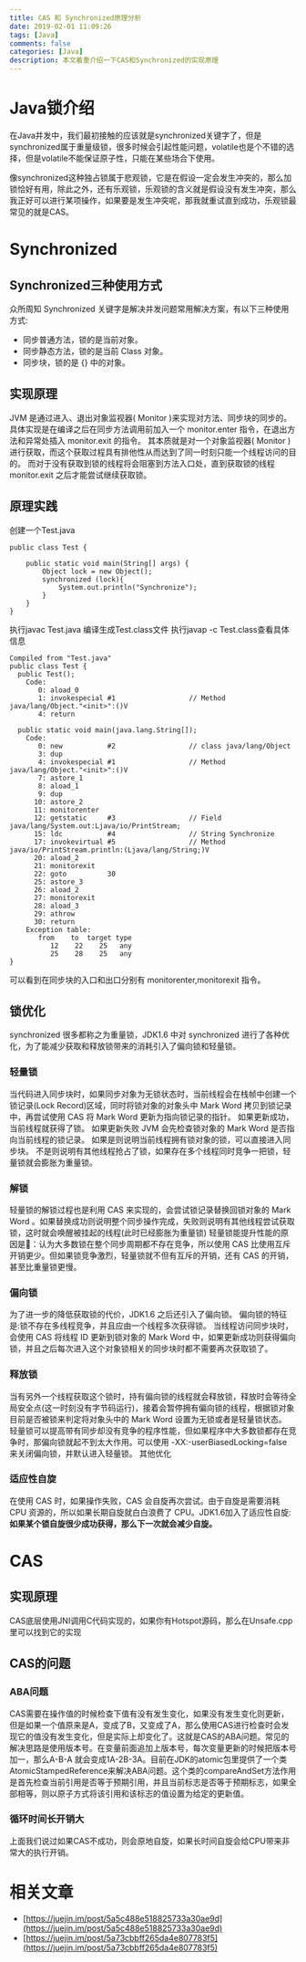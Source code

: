 ```yaml
---
title: CAS 和 Synchronized原理分析
date: 2019-02-01 11:09:26
tags: [Java]
comments: false
categories: [Java]
description: 本文着重介绍一下CAS和Synchronized的实现原理
---
```


# Java锁介绍
在Java并发中，我们最初接触的应该就是synchronized关键字了，但是synchronized属于重量级锁，很多时候会引起性能问题，volatile也是个不错的选择，但是volatile不能保证原子性，只能在某些场合下使用。

像synchronized这种独占锁属于悲观锁，它是在假设一定会发生冲突的，那么加锁恰好有用，除此之外，还有乐观锁，乐观锁的含义就是假设没有发生冲突，那么我正好可以进行某项操作，如果要是发生冲突呢，那我就重试直到成功，乐观锁最常见的就是CAS。

# Synchronized
## Synchronized三种使用方式
众所周知 Synchronized 关键字是解决并发问题常用解决方案，有以下三种使用方式:

- 同步普通方法，锁的是当前对象。
- 同步静态方法，锁的是当前 Class 对象。
- 同步块，锁的是 {} 中的对象。

## 实现原理
JVM 是通过进入、退出对象监视器( Monitor )来实现对方法、同步块的同步的。
具体实现是在编译之后在同步方法调用前加入一个 monitor.enter 指令，在退出方法和异常处插入 monitor.exit 的指令。
其本质就是对一个对象监视器( Monitor )进行获取，而这个获取过程具有排他性从而达到了同一时刻只能一个线程访问的目的。
而对于没有获取到锁的线程将会阻塞到方法入口处，直到获取锁的线程 monitor.exit 之后才能尝试继续获取锁。

## 原理实践
创建一个Test.java
```
public class Test {

    public static void main(String[] args) {
        Object lock = new Object();
        synchronized (lock){
            System.out.println("Synchronize");
        }
    }
}
```
执行javac Test.java 编译生成Test.class文件
执行javap -c Test.class查看具体信息

```
Compiled from "Test.java"
public class Test {
  public Test();
    Code:
       0: aload_0
       1: invokespecial #1                  // Method java/lang/Object."<init>":()V
       4: return

  public static void main(java.lang.String[]);
    Code:
       0: new           #2                  // class java/lang/Object
       3: dup
       4: invokespecial #1                  // Method java/lang/Object."<init>":()V
       7: astore_1
       8: aload_1
       9: dup
      10: astore_2
      11: monitorenter
      12: getstatic     #3                  // Field java/lang/System.out:Ljava/io/PrintStream;
      15: ldc           #4                  // String Synchronize
      17: invokevirtual #5                  // Method java/io/PrintStream.println:(Ljava/lang/String;)V
      20: aload_2
      21: monitorexit
      22: goto          30
      25: astore_3
      26: aload_2
      27: monitorexit
      28: aload_3
      29: athrow
      30: return
    Exception table:
       from    to  target type
          12    22    25   any
          25    28    25   any
}
```
可以看到在同步块的入口和出口分别有 monitorenter,monitorexit 指令。

## 锁优化
synchronized  很多都称之为重量锁，JDK1.6 中对 synchronized 进行了各种优化，为了能减少获取和释放锁带来的消耗引入了偏向锁和轻量锁。
### 轻量锁
当代码进入同步块时，如果同步对象为无锁状态时，当前线程会在栈帧中创建一个锁记录(Lock Record)区域，同时将锁对象的对象头中 Mark Word 拷贝到锁记录中，再尝试使用 CAS 将 Mark Word 更新为指向锁记录的指针。
如果更新成功，当前线程就获得了锁。
如果更新失败 JVM 会先检查锁对象的 Mark Word 是否指向当前线程的锁记录。
如果是则说明当前线程拥有锁对象的锁，可以直接进入同步块。
不是则说明有其他线程抢占了锁，如果存在多个线程同时竞争一把锁，轻量锁就会膨胀为重量锁。
### 解锁
轻量锁的解锁过程也是利用 CAS 来实现的，会尝试锁记录替换回锁对象的 Mark Word 。如果替换成功则说明整个同步操作完成，失败则说明有其他线程尝试获取锁，这时就会唤醒被挂起的线程(此时已经膨胀为重量锁)
轻量锁能提升性能的原因是：认为大多数锁在整个同步周期都不存在竞争，所以使用 CAS 比使用互斥开销更少。但如果锁竞争激烈，轻量锁就不但有互斥的开销，还有 CAS 的开销，甚至比重量锁更慢。
### 偏向锁
为了进一步的降低获取锁的代价，JDK1.6 之后还引入了偏向锁。
偏向锁的特征是:锁不存在多线程竞争，并且应由一个线程多次获得锁。
当线程访问同步块时，会使用 CAS 将线程 ID 更新到锁对象的 Mark Word 中，如果更新成功则获得偏向锁，并且之后每次进入这个对象锁相关的同步块时都不需要再次获取锁了。
### 释放锁
当有另外一个线程获取这个锁时，持有偏向锁的线程就会释放锁，释放时会等待全局安全点(这一时刻没有字节码运行)，接着会暂停拥有偏向锁的线程，根据锁对象目前是否被锁来判定将对象头中的 Mark Word 设置为无锁或者是轻量锁状态。
轻量锁可以提高带有同步却没有竞争的程序性能，但如果程序中大多数锁都存在竞争时，那偏向锁就起不到太大作用。可以使用 -XX:-userBiasedLocking=false 来关闭偏向锁，并默认进入轻量锁。
其他优化
### 适应性自旋
在使用 CAS 时，如果操作失败，CAS 会自旋再次尝试。由于自旋是需要消耗 CPU 资源的，所以如果长期自旋就白白浪费了 CPU。JDK1.6加入了适应性自旋:**如果某个锁自旋很少成功获得，那么下一次就会减少自旋。**

# CAS
## 实现原理
CAS底层使用JNI调用C代码实现的，如果你有Hotspot源码，那么在Unsafe.cpp里可以找到它的实现

## CAS的问题

### ABA问题
CAS需要在操作值的时候检查下值有没有发生变化，如果没有发生变化则更新，但是如果一个值原来是A，变成了B，又变成了A，那么使用CAS进行检查时会发现它的值没有发生变化，但是实际上却变化了。这就是CAS的ABA问题。常见的解决思路是使用版本号。在变量前面追加上版本号，每次变量更新的时候把版本号加一，那么A-B-A 就会变成1A-2B-3A。目前在JDK的atomic包里提供了一个类AtomicStampedReference来解决ABA问题。这个类的compareAndSet方法作用是首先检查当前引用是否等于预期引用，并且当前标志是否等于预期标志，如果全部相等，则以原子方式将该引用和该标志的值设置为给定的更新值。

### 循环时间长开销大
上面我们说过如果CAS不成功，则会原地自旋，如果长时间自旋会给CPU带来非常大的执行开销。

# 相关文章
- [https://juejin.im/post/5a5c488e518825733a30ae9d](https://juejin.im/post/5a5c488e518825733a30ae9d)
- [https://juejin.im/post/5a73cbbff265da4e807783f5](https://juejin.im/post/5a73cbbff265da4e807783f5)


